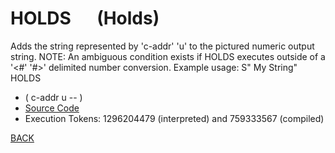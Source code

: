 # HOLDS &emsp; (Holds)
Adds the string represented by 'c-addr' 'u' to the pictured numeric output string. NOTE: An ambiguous condition exists if HOLDS executes outside of a '<#' '#>' delimited number conversion. Example usage: S" My String" HOLDS
* ( c-addr u -- )
* [Source Code](../words/shando/Holds.cs)
* Execution Tokens: 1296204479 (interpreted) and 759333567 (compiled)


[BACK](builtins.md#Holds)
